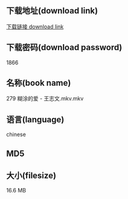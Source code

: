 ## 下载地址(download link)
[下载链接 download link](https://tutu365.netlify.app/?s=279+%E7%B3%8A%E6%B6%82%E7%9A%84%E7%88%B1+-+%E7%8E%8B%E5%BF%97%E6%96%87.mkv)

## 下载密码(download password)
1866

## 名称(book name)
279 糊涂的爱 - 王志文.mkv.mkv

## 语言(language)
chinese

## MD5


## 大小(filesize)
16.6 MB
